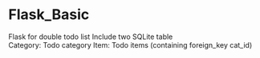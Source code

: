# Flask_Basic
Flask for double todo list
Include two SQLite table  
Category: Todo category
Item: Todo items (containing foreign_key cat_id)

